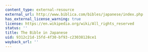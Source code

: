 ```yaml
---
content_type: external-resource
external_url: http://www.biblica.com/bibles/japanese/index.php
has_external_license_warning: true
license: https://en.wikipedia.org/wiki/All_rights_reserved
status: ''
title: The Bible in Japanese
uid: 9312c21d-15fd-4f30-bf93-c23038128ce1
wayback_url: ''
---
```

